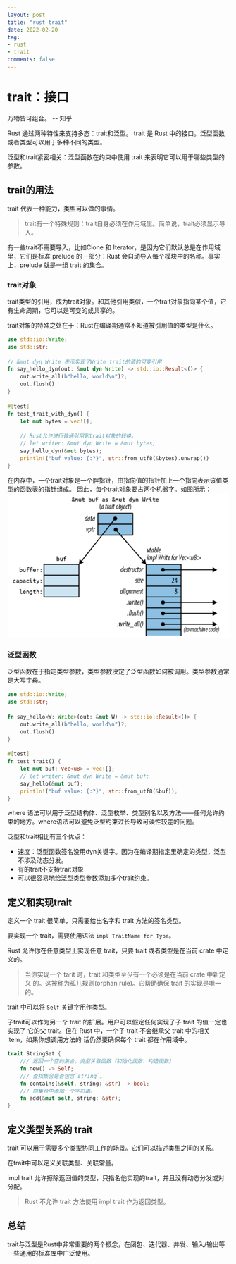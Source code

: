 ```yaml
---
layout: post
title: "rust trait"
date: 2022-02-20
tag:
- rust
- trait
comments: false
---
```


# trait：接口

万物皆可组合。  -- 知乎

Rust 通过两种特性来支持多态：trait和泛型。
trait 是 Rust 中的接口。泛型函数或者类型可以用于多种不同的类型。

泛型和trait紧密相关：泛型函数在约束中使用 trait 来表明它可以用于哪些类型的参数。

## trait的用法

trait 代表一种能力，类型可以做的事情。

> trait有一个特殊规则：trait自身必须在作用域里。简单说，trait必须显示导入。

有一些trait不需要导入，比如Clone 和 Iterator，是因为它们默认总是在作用域里，它们是标准 prelude 的一部分：Rust 会自动导入每个模块中的名称。事实上，prelude 就是一组 trait 的集合。

### trait对象

trait类型的引用，成为trait对象。和其他引用类似，一个trait对象指向某个值，它有生命周期，它可以是可变的或共享的。

trait对象的特殊之处在于：Rust在编译期通常不知道被引用值的类型是什么。

```rust
use std::io::Write;
use std::str;

// &mut dyn Write 表示实现了Write trait的值的可变引用
fn say_hello_dyn(out: &mut dyn Write) -> std::io::Result<()> {
    out.write_all(b"hello, world\n")?;
    out.flush()
}

#[test]
fn test_trait_with_dyn() {
    let mut bytes = vec![];

    // Rust允许进行普通引用到trait对象的转换。
    // let writer: &mut dyn Write = &mut bytes;
    say_hello_dyn(&mut bytes);
    println!("buf value: {:?}", str::from_utf8(&bytes).unwrap())
}
```

在内存中，一个trait对象是一个胖指针，由指向值的指针加上一个指向表示该值类型的函数表的指针组成。
因此，每个trait对象要占两个机器字。如图所示：
![内存中的rust对象](/img/rust/trait-in-memory.png)

### 泛型函数

泛型函数在于指定类型参数，类型参数决定了泛型函数如何被调用。类型参数通常是大写字母。

``` rust
use std::io::Write;
use std::str;

fn say_hello<W: Write>(out: &mut W) -> std::io::Result<()> {
    out.write_all(b"hello, world\n")?;
    out.flush()
}

#[test]
fn test_trait() {
    let mut buf: Vec<u8> = vec![];
    // let writer: &mut dyn Write = &mut buf;
    say_hello(&mut buf);
    println!("buf value: {:?}", str::from_utf8(&buf));
}
```

where 语法可以用于泛型结构体、泛型枚举、类型别名以及方法——任何允许约束的地方。where语法可以避免泛型约束过长导致可读性较差的问题。

泛型和trait相比有三个优点：

+ 速度：泛型函数签名没用dyn关键字。因为在编译期指定里确定的类型，泛型不涉及动态分发。
+ 有的trait不支持trait对象
+ 可以很容易地给泛型类型参数添加多个trait约束。

## 定义和实现trait

定义一个 trait 很简单，只需要给出名字和 trait 方法的签名类型。

要实现一个 trait，需要使用语法 `impl TraitName for Type`。

Rust 允许你在任意类型上实现任意 trait，只要 trait 或者类型是在当前 crate 中定义的。

> 当你实现一个 tarit 时，trait 和类型至少有一个必须是在当前 crate 中新定义 的。这被称为孤儿规则(orphan rule)。它帮助确保 trait 的实现是唯一的。

trait 中可以将 `Self` 关键字用作类型。

子trait可以作为另一个 trait 的扩展。用户可以假定任何实现了子 trait 的值一定也实现了 它的父 trait。但在 Rust 中，一个子 trait 不会继承父 trait 中的相关 item，如果你想调用方法的 话仍然要确保每个 trait 都在作用域中。

``` rust
trait StringSet {
    /// 返回一个空的集合。类型关联函数（初始化函数、构造函数）
    fn new() -> Self;
    /// 查找集合是否包含`string`。
    fn contains(&self, string: &str) -> bool;
    /// 向集合中添加一个字符串。
    fn add(&mut self, string: &str);
}
```

## 定义类型关系的 trait

trait 可以用于需要多个类型协同工作的场景。它们可以描述类型之间的关系。

在trait中可以定义关联类型、关联常量。

impl trait 允许擦除返回值的类型，只指名他实现的trait，并且没有动态分发或对分配。

> Rust 不允许 trait 方法使用 impl trait 作为返回类型。

## 总结

trait与泛型是Rust中非常重要的两个概念，在闭包、迭代器、并发、输入/输出等一些通用的标准库中广泛使用。
